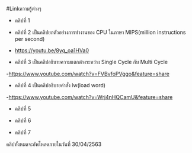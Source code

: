 #Linkความรู้ต่างๆ

- คลิปที่ 1

- คลิปที่ 2
เป็นคลิปยกตัวอย่างการทำงานของ CPU ในภาษา MIPS(million instructions per second)
- https://youtu.be/8yq_oa1HVa0
- คลิปที่ 3
เป็นคลิปอธิบายความแตกต่างระหว่าง Single Cycle กับ Multi Cycle

-https://www.youtube.com/watch?v=FVBvfoPVggo&feature=share
- คลิปที่ 4
เป็นคลิปอธิบายคำสั่ง lw(load word)

-https://www.youtube.com/watch?v=Wrj4nHQCamU&feature=share
- คลิปที่ 5

- คลิปที่ 6

- คลิปที่ 7

คลิปทั้งหมดจะอัพโหลดภายในวันที่ 30/04/2563
